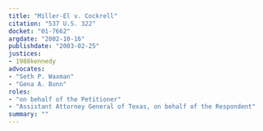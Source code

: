 ```yaml
---
title: "Miller-El v. Cockrell"
citation: "537 U.S. 322"
docket: "01-7662"
argdate: "2002-10-16"
publishdate: "2003-02-25"
justices:
- 1988kennedy
advocates:
- "Seth P. Waxman"
- "Gena A. Bunn"
roles:
- "on behalf of the Petitioner"
- "Assistant Attorney General of Texas, on behalf of the Respondent"
summary: ""
---
```


